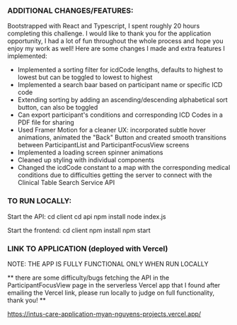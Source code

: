 ### ADDITIONAL CHANGES/FEATURES:
Bootstrapped with React and Typescript, I spent roughly 20 hours completing this challenge. I would like to thank you for the application opportunity, I had a lot of fun throughout the whole process and hope you enjoy my work as well! Here are some changes I made and extra features I implemented:

- Implemented a sorting filter for icdCode lengths, defaults to highest to lowest but can be toggled to lowest to highest
- Implemented a search baar based on participant name or specific ICD code
- Extending sorting by adding an ascending/descending alphabetical sort button, can also be toggled
- Can export participant's conditions and corresponding ICD Codes in a PDF file for sharing
- Used Framer Motion for a cleaner UX: incorporated subtle hover animations, animated the "Back" Button and created smooth transitions between ParticipantList and ParticipantFocusView screens
- Implemented a loading screen spinner animations
- Cleaned up styling with individual components
- Changed the icdCode constant to a map with the corresponding medical conditions due to difficulties getting the server to connect with the Clinical Table Search Service API

### TO RUN LOCALLY:
Start the API:
cd client
cd api
npm install
node index.js

Start the frontend:
cd client
npm install
npm start

### LINK TO APPLICATION (deployed with Vercel)
NOTE: THE APP IS FULLY FUNCTIONAL ONLY WHEN RUN LOCALLY

** there are some difficulty/bugs fetching the API in the ParticipantFocusView page in the serverless Vercel app that I found after emailing the Vercel link, please run locally to judge on full functionality, thank you! **

https://intus-care-application-myan-nguyens-projects.vercel.app/

